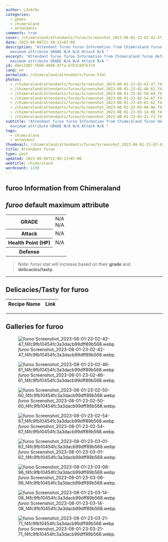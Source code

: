 ```yaml
---
author: L3n4r0x
categories:
  - games
  - chimeraland
  - attendants
comments: true
cover: /chimeraland/attendants/furoo/Screenshot_2023-08-01-23-02-42-47_f4fc9fb10454fc3a3dacb99dff89b568.webp
date: 2023-08-06T21:49:21+07:00
description: "Attendant furoo furoo Information from Chimeraland furoo default
  maximum attribute GRADE N/A N/A Attack N/A "
excerpt: "Attendant furoo furoo Information from Chimeraland furoo default
  maximum attribute GRADE N/A N/A Attack N/A "
id: d4e11907-f660-4888-87fa-b7b3c69767c9
lang: en
permalink: /chimeraland/attendants/furoo.html
photos:
  - /chimeraland/attendants/furoo/Screenshot_2023-08-01-23-02-42-47_f4fc9fb10454fc3a3dacb99dff89b568.webp
  - /chimeraland/attendants/furoo/Screenshot_2023-08-01-23-02-46-61_f4fc9fb10454fc3a3dacb99dff89b568.webp
  - /chimeraland/attendants/furoo/Screenshot_2023-08-01-23-02-50-60_f4fc9fb10454fc3a3dacb99dff89b568.webp
  - /chimeraland/attendants/furoo/Screenshot_2023-08-01-23-02-54-67_f4fc9fb10454fc3a3dacb99dff89b568.webp
  - /chimeraland/attendants/furoo/Screenshot_2023-08-01-23-03-01-62_f4fc9fb10454fc3a3dacb99dff89b568.webp
  - /chimeraland/attendants/furoo/Screenshot_2023-08-01-23-03-06-96_f4fc9fb10454fc3a3dacb99dff89b568.webp
  - /chimeraland/attendants/furoo/Screenshot_2023-08-01-23-03-14-08_f4fc9fb10454fc3a3dacb99dff89b568.webp
  - /chimeraland/attendants/furoo/Screenshot_2023-08-01-23-03-21-71_f4fc9fb10454fc3a3dacb99dff89b568.webp
subtitle: "Attendant furoo furoo Information from Chimeraland furoo default
  maximum attribute GRADE N/A N/A Attack N/A "
tags:
  - chimeraland
  - attendant
thumbnail: /chimeraland/attendants/furoo/Screenshot_2023-08-01-23-02-42-47_f4fc9fb10454fc3a3dacb99dff89b568.webp
title: Attendant furoo
type: post
updated: 2023-08-06T22:00:21+07:00
webtitle: chimeraland
wordcount: 1130
---
```


<link
  rel="stylesheet"
  href="https://rawcdn.githack.com/dimaslanjaka/Web-Manajemen/870a349/css/bootstrap-5-3-0-alpha3-wrapper.css"
/>
<section id="bootstrap-wrapper">
  <div data-bs-theme="dark">
    <h2>furoo Information from Chimeraland</h2>
    <h2 id="attribute"><i>furoo</i> default maximum attribute</h2>
    <div class="row">
      <div class="col mb-2">
        <div class="card">
          <div class="card-body">
            <table>
              <tr>
                <th>GRADE</th>
                <td>N/A <br />N/A</td>
              </tr>
              <tr>
                <th>Attack</th>
                <td>N/A</td>
              </tr>
              <tr>
                <th>Health Point (HP)</th>
                <td>N/A</td>
              </tr>
              <tr>
                <th>Defense</th>
                <td></td>
              </tr>
            </table>
          </div>
        </div>
      </div>
    </div>
    <blockquote class="bd-callout bd-callout-warning">
      Note: furoo stat will increase based on their <b>grade</b> and
      <b>delicacies/tasty</b>.
    </blockquote>
    <hr />
    <h2 id="delicacies">Delicacies/Tasty for furoo</h2>
    <div class="card">
      <div class="card-body">
        <div class="table-responsive">
          <table class="table table-striped">
            <thead>
              <tr>
                <th>Recipe Name</th>
                <th>Link</th>
              </tr>
            </thead>
            <tbody></tbody>
          </table>
        </div>
      </div>
    </div>
    <hr />
    <div id="gallery">
      <h2>Galleries for furoo</h2>
      <div class="row">
        <div class="col-lg-6 col-12">
          <figure>
            <img
              src="https://www.webmanajemen.com/chimeraland/attendants/furoo/Screenshot_2023-08-01-23-02-42-47_f4fc9fb10454fc3a3dacb99dff89b568.webp"
              alt="furoo Screenshot_2023-08-01-23-02-42-47_f4fc9fb10454fc3a3dacb99dff89b568.webp"
            />
            <figcaption style="word-wrap: break-word">
              <i>furoo</i>
              Screenshot_2023-08-01-23-02-42-47_f4fc9fb10454fc3a3dacb99dff89b568.webp.
            </figcaption>
          </figure>
        </div>
        <div class="col-lg-6 col-12">
          <figure>
            <img
              src="https://www.webmanajemen.com/chimeraland/attendants/furoo/Screenshot_2023-08-01-23-02-46-61_f4fc9fb10454fc3a3dacb99dff89b568.webp"
              alt="furoo Screenshot_2023-08-01-23-02-46-61_f4fc9fb10454fc3a3dacb99dff89b568.webp"
            />
            <figcaption style="word-wrap: break-word">
              <i>furoo</i>
              Screenshot_2023-08-01-23-02-46-61_f4fc9fb10454fc3a3dacb99dff89b568.webp.
            </figcaption>
          </figure>
        </div>
        <div class="col-lg-6 col-12">
          <figure>
            <img
              src="https://www.webmanajemen.com/chimeraland/attendants/furoo/Screenshot_2023-08-01-23-02-50-60_f4fc9fb10454fc3a3dacb99dff89b568.webp"
              alt="furoo Screenshot_2023-08-01-23-02-50-60_f4fc9fb10454fc3a3dacb99dff89b568.webp"
            />
            <figcaption style="word-wrap: break-word">
              <i>furoo</i>
              Screenshot_2023-08-01-23-02-50-60_f4fc9fb10454fc3a3dacb99dff89b568.webp.
            </figcaption>
          </figure>
        </div>
        <div class="col-lg-6 col-12">
          <figure>
            <img
              src="https://www.webmanajemen.com/chimeraland/attendants/furoo/Screenshot_2023-08-01-23-02-54-67_f4fc9fb10454fc3a3dacb99dff89b568.webp"
              alt="furoo Screenshot_2023-08-01-23-02-54-67_f4fc9fb10454fc3a3dacb99dff89b568.webp"
            />
            <figcaption style="word-wrap: break-word">
              <i>furoo</i>
              Screenshot_2023-08-01-23-02-54-67_f4fc9fb10454fc3a3dacb99dff89b568.webp.
            </figcaption>
          </figure>
        </div>
        <div class="col-lg-6 col-12">
          <figure>
            <img
              src="https://www.webmanajemen.com/chimeraland/attendants/furoo/Screenshot_2023-08-01-23-03-01-62_f4fc9fb10454fc3a3dacb99dff89b568.webp"
              alt="furoo Screenshot_2023-08-01-23-03-01-62_f4fc9fb10454fc3a3dacb99dff89b568.webp"
            />
            <figcaption style="word-wrap: break-word">
              <i>furoo</i>
              Screenshot_2023-08-01-23-03-01-62_f4fc9fb10454fc3a3dacb99dff89b568.webp.
            </figcaption>
          </figure>
        </div>
        <div class="col-lg-6 col-12">
          <figure>
            <img
              src="https://www.webmanajemen.com/chimeraland/attendants/furoo/Screenshot_2023-08-01-23-03-06-96_f4fc9fb10454fc3a3dacb99dff89b568.webp"
              alt="furoo Screenshot_2023-08-01-23-03-06-96_f4fc9fb10454fc3a3dacb99dff89b568.webp"
            />
            <figcaption style="word-wrap: break-word">
              <i>furoo</i>
              Screenshot_2023-08-01-23-03-06-96_f4fc9fb10454fc3a3dacb99dff89b568.webp.
            </figcaption>
          </figure>
        </div>
        <div class="col-lg-6 col-12">
          <figure>
            <img
              src="https://www.webmanajemen.com/chimeraland/attendants/furoo/Screenshot_2023-08-01-23-03-14-08_f4fc9fb10454fc3a3dacb99dff89b568.webp"
              alt="furoo Screenshot_2023-08-01-23-03-14-08_f4fc9fb10454fc3a3dacb99dff89b568.webp"
            />
            <figcaption style="word-wrap: break-word">
              <i>furoo</i>
              Screenshot_2023-08-01-23-03-14-08_f4fc9fb10454fc3a3dacb99dff89b568.webp.
            </figcaption>
          </figure>
        </div>
        <div class="col-lg-6 col-12">
          <figure>
            <img
              src="https://www.webmanajemen.com/chimeraland/attendants/furoo/Screenshot_2023-08-01-23-03-21-71_f4fc9fb10454fc3a3dacb99dff89b568.webp"
              alt="furoo Screenshot_2023-08-01-23-03-21-71_f4fc9fb10454fc3a3dacb99dff89b568.webp"
            />
            <figcaption style="word-wrap: break-word">
              <i>furoo</i>
              Screenshot_2023-08-01-23-03-21-71_f4fc9fb10454fc3a3dacb99dff89b568.webp.
            </figcaption>
          </figure>
        </div>
      </div>
    </div>
  </div>
</section>